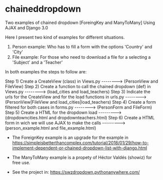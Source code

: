 # chaineddropdown
Two examples of chained dropdown [ForeingKey and ManyToMany]
Using AJAX and Django 3.0

Here I present two kind of examples for different situations.
1) Person example: Who has to fill a form with the options 'Country' and 'City'
2) File example: For those who need to download a file for a selecting a 'Subject' and a 'Teacher'

In both examples the steps to follow are:

Step 1) Create a CreateView (class) in Views.py --------> (PersonView and FileView)
Step 2) Create a function to call the chained dropdown (def) in Views.py --------> (load_cities and load_teachers)
Step 3) Indicate the urls for the CreateView and for the load functions in urls.py --------> (PersonView|FileView and load_cities|load_teachers)
Step 4) Create a form filtered for both cases in forms.py --------> (PersonForm and FileForm)
Step 5) Create a HTML for the dropdown load ---------> (dropdowncities.html and dropdownteachers.html)
Step 6) Create a HTML form in wich we will use AJAX to make the calls ---------> (person_example.html and file_example.html)


* The ForeignKey example is an upgrade for the example in 
https://simpleisbetterthancomplex.com/tutorial/2018/01/29/how-to-implement-dependent-or-chained-dropdown-list-with-django.html

* The ManyToMany example is a propety of Héctor Valdés (showiz) for free use. 

* See the project in: 
https://swzdropdown.pythonanywhere.com/
